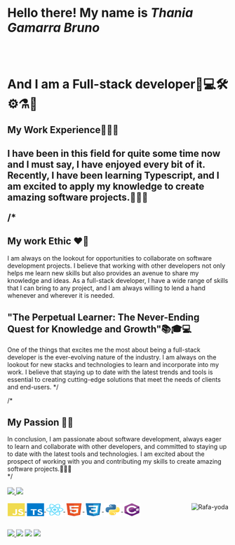 <h1>Hello there! My name is <em>Thania Gamarra Bruno</em></h1>

<br>
<br>
<h1>And I am a Full-stack developer🫡💻🛠️⚙️⚗️💙</h1> 

<h2>My Work Experience🚀✨✨<h2>

I have been in this field for quite some time now and I must say, I have enjoyed every bit of it. Recently, I have been learning Typescript, and I am excited to apply my knowledge to create amazing software projects.🚀✨✨

/*
<h2>My work Ethic ❤️🤝</h2>
I am always on the lookout for opportunities to collaborate on software development projects. I believe that working with other developers not only helps me learn new skills but also provides an avenue to share my knowledge and ideas. As a full-stack developer, I have a wide range of skills that I can bring to any project, and I am always willing to lend a hand whenever and wherever it is needed.

  <h2>"The Perpetual Learner: The Never-Ending Quest for Knowledge and Growth"📚🎓💻 </h2>
One of the things that excites me the most about being a full-stack developer is the ever-evolving nature of the industry. I am always on the lookout for new stacks and technologies to learn and incorporate into my work. I believe that staying up to date with the latest trends and tools is essential to creating cutting-edge solutions that meet the needs of clients and end-users.
*/
  
 /* 
  <h2>My Passion 🥇🔋</h2>
In conclusion, I am passionate about software development, always eager to learn and collaborate with other developers, and committed to staying up to date with the latest tools and technologies. I am excited about the prospect of working with you and contributing my skills to create amazing software projects.🚀✨✨
<br>
  */
<br>
 <br>
<div>
  <a href="https://beacons.ai/thania2004">
    <img height="180em" src="https://github-readme-stats-sigma-five.vercel.app/api?username=thania2004&show_icons=true&theme=dracula&include_all_commits=true">
     <img height="180em" src="https://github-readme-stats-sigma-five.vercel.app/api/top-langs/?username=thania2004&layout=compact&langs_count=16&theme=dracula">
</div>
  
  
  <div style="display: inline_block"><br>
 <img align="center" alt="Rafa-Js" height="30" width="40" src="https://raw.githubusercontent.com/devicons/devicon/master/icons/javascript/javascript-plain.svg">
<img align="center" alt="Rafa-Ts" height="30" width="40" src="https://raw.githubusercontent.com/devicons/devicon/master/icons/typescript/typescript-plain.svg">         
<img align="center" alt="Rafa-React" height="30" width="40" src="https://raw.githubusercontent.com/devicons/devicon/master/icons/react/react-original.svg">
<img align="center" alt="Rafa-HTML" height="30" width="40" src="https://raw.githubusercontent.com/devicons/devicon/master/icons/html5/html5-original.svg">   
<img align="center" alt="Rafa-CSS" height="30" width="40" src="https://raw.githubusercontent.com/devicons/devicon/master/icons/css3/css3-original.svg">
    
    
<img align="center" alt="Rafa-Python"  height="30"  width="40" src="https://raw.githubusercontent.com/devicons/devicon/master/icons/python/python-original.svg">
<img align="center" alt="Rafa-Csharp"  height="30"  width="40" src="https://raw.githubusercontent.com/devicons/devicon/master/icons/csharp/csharp-original.svg">
 <img align="right"  alt="Rafa-yoda" src="https://cdn.discordapp.com/attachments/795358919417397249/825430589581688872/hi.gif">
    
  </div>
  
  
  
  ##
  
  <div>
  <a href="https://instagram.com/thaniaagb"  target="_blank"><img src="https://img.shields.io/badge/-Instagram-%23E4405F?style=for-the-badge&logo=instagram&logoColor=white">
<a href="https://www.linkedin.com/in/thaniagb?lipi=urn%3Ali%3Apage%3Ad_flagship3_profile_view_base_contact_details%3BdZm6DYXrSUu93xpX4ecs7w%3D%3D"   target="_blank"><img src="https://img.shields.io/badge/-LinkedIn-%230077B5?style=for-the-badge&logo=linkedin&logoColor=white" target="_blank"></a>
   <a href= "mailto:thaniagamarra38@gmail.com"><img src="https://img.shields.io/badge/-Gmail-%23333?style=for-the-badge&logo=gmail&logoColor=white" target="_blank"></a>
    <a href="https://discord.gg/Thania Gamarra Bruno#6740" target="_blank"><img src="https://img.shields.io/badge/Discord-7289DA?style=for-the-badge&logo=discord&logoColor=white" target="_blank"></a>
  
    
   
    
  </div>
